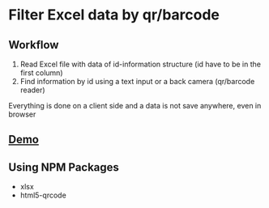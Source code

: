 # Filter Excel data by qr/barcode

## Workflow

1. Read Excel file with data of id-information structure (id have to be in the first column)
2. Find information by id using a text input or a back camera (qr/barcode reader)

Everything is done on a client side and a data is not save anywhere, even in browser

## [Demo](https://pawelgargula.github.io/filter-excel-data-by-qr/)

## Using NPM Packages

- xlsx
- html5-qrcode
